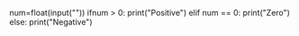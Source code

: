 num=float(input(""))
ifnum > 0:
 print("Positive")
elif num == 0:
 print("Zero")
else:
  print("Negative")
 
